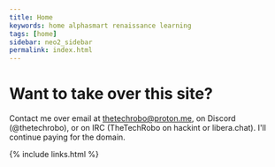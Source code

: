 ```yaml
---
title: Home
keywords: home alphasmart renaissance learning
tags: [home]
sidebar: neo2_sidebar
permalink: index.html
---
```


# Want to take over this site?
Contact me over email at thetechrobo@proton.me, on Discord (@thetechrobo), or on IRC (TheTechRobo on hackint or libera.chat). I'll continue paying for the domain.

{% include links.html %}
